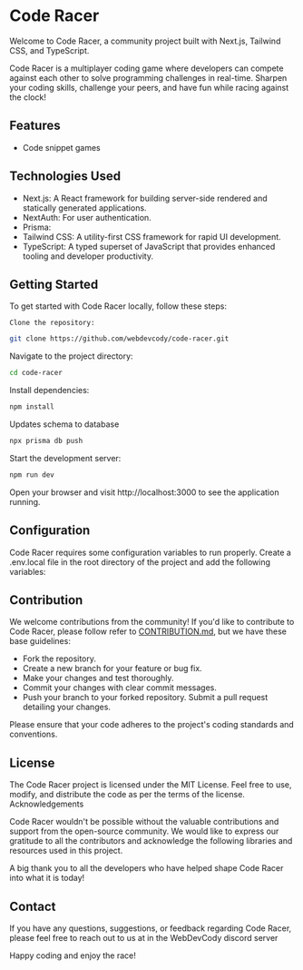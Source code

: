 # Code Racer

Welcome to Code Racer, a community project built with Next.js, Tailwind CSS, and TypeScript.

Code Racer is a multiplayer coding game where developers can compete against each other to solve programming challenges in real-time. Sharpen your coding skills, challenge your peers, and have fun while racing against the clock!

## Features

- Code snippet games

## Technologies Used

- Next.js: A React framework for building server-side rendered and statically generated applications.
- NextAuth: For user authentication.
- Prisma:
- Tailwind CSS: A utility-first CSS framework for rapid UI development.
- TypeScript: A typed superset of JavaScript that provides enhanced tooling and developer productivity.

## Getting Started

To get started with Code Racer locally, follow these steps:

    Clone the repository:

```bash
git clone https://github.com/webdevcody/code-racer.git
```

Navigate to the project directory:

```bash
cd code-racer
```

Install dependencies:

```bash
npm install
```

Updates schema to database
```bash
npx prisma db push
```

Start the development server:

```bash
npm run dev
```

Open your browser and visit http://localhost:3000 to see the application running.

## Configuration

Code Racer requires some configuration variables to run properly. Create a .env.local file in the root directory of the project and add the following variables:

## Contribution

We welcome contributions from the community! If you'd like to contribute to Code Racer, please follow refer to [CONTRIBUTION.md](CONTRIBUTION.md), but we have these base guidelines:

- Fork the repository.
- Create a new branch for your feature or bug fix.
- Make your changes and test thoroughly.
- Commit your changes with clear commit messages.
- Push your branch to your forked repository.
  Submit a pull request detailing your changes.

Please ensure that your code adheres to the project's coding standards and conventions.

## License

The Code Racer project is licensed under the MIT License. Feel free to use, modify, and distribute the code as per the terms of the license.
Acknowledgements

Code Racer wouldn't be possible without the valuable contributions and support from the open-source community. We would like to express our gratitude to all the contributors and acknowledge the following libraries and resources used in this project.

A big thank you to all the developers who have helped shape Code Racer into what it is today!

## Contact

If you have any questions, suggestions, or feedback regarding Code Racer, please feel free to reach out to us at in the WebDevCody discord server

Happy coding and enjoy the race!
